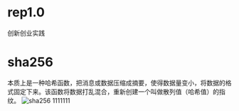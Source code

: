 # rep1.0
创新创业实践
# sha256
本质上是一种哈希函数，把消息或数据压缩成摘要，使得数据量变小，将数据的格式固定下来。该函数将数据打乱混合，重新创建一个叫做散列值（哈希值）的指纹。
![sha256 1111111](https://user-images.githubusercontent.com/109857507/182001848-d86c73b1-c4eb-492d-b241-e3de1ff22c80.png)
